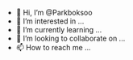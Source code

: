 - 👋 Hi, I’m @Parkboksoo
- 👀 I’m interested in ...
- 🌱 I’m currently learning ...
- 💞️ I’m looking to collaborate on ...
- 📫 How to reach me ...

<!---
Parkboksoo/Parkboksoo is a ✨ special ✨ repository because its `README.md` (this file) appears on your GitHub profile.
You can click the Preview link to take a look at your changes.
--->
